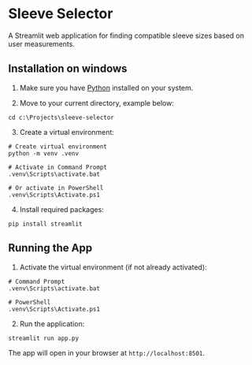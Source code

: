 # Sleeve Selector

A Streamlit web application for finding compatible sleeve sizes based on user measurements.

## Installation on windows

1. Make sure you have [Python](https://www.python.org/) installed on your system.

2. Move to your current directory, example below:
```
cd c:\Projects\sleeve-selector
```

3. Create a virtual environment:
```
# Create virtual environment
python -m venv .venv

# Activate in Command Prompt
.venv\Scripts\activate.bat

# Or activate in PowerShell
.venv\Scripts\Activate.ps1
```

4. Install required packages:
```
pip install streamlit
```

## Running the App

1. Activate the virtual environment (if not already activated):
```
# Command Prompt
.venv\Scripts\activate.bat

# PowerShell
.venv\Scripts\Activate.ps1
```

2. Run the application:
```
streamlit run app.py
```

The app will open in your browser at `http://localhost:8501`.
